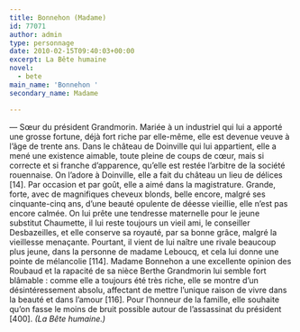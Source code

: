 ```yaml
---
title: Bonnehon (Madame)
id: 77071
author: admin
type: personnage
date: 2010-02-15T09:40:03+00:00
excerpt: La Bête humaine
novel:
  - bete
main_name: 'Bonnehon '
secondary_name: Madame

---
```

— Sœur du président Grandmorin. Mariée à un industriel qui lui a apporté une grosse fortune, déjà fort riche par elle-même, elle est devenue veuve à l&rsquo;âge de trente ans. Dans le château de Doinville qui lui appartient, elle a mené une existence aimable, toute pleine de coups de cœur, mais si correcte et si franche d&rsquo;apparence, qu&rsquo;elle est restée l&rsquo;arbitre de la société rouennaise. On l&rsquo;adore à Doinville, elle a fait du château un lieu de délices [14]. Par occasion et par goût, elle a aimé dans la magistrature. Grande, forte, avec de magnifiques cheveux blonds, belle encore, malgré ses cinquante-cinq ans, d&rsquo;une beauté opulente de déesse vieillie, elle n&rsquo;est pas encore calmée. On lui prête une tendresse maternelle pour le jeune substitut Chaumette, il lui reste toujours un vieil ami, le conseiller Desbazeilles, et elle conserve sa royauté, par sa bonne grâce, malgré la vieillesse menaçante. Pourtant, il vient de lui naître une rivale beaucoup plus jeune, dans la personne de madame Leboucq, et cela lui donne une pointe de mélancolie [114]. Madame Bonnehon a une excellente opinion des Roubaud et la rapacité de sa nièce Berthe Grandmorin lui semble fort blâmable : comme elle a toujours été très riche, elle se montre d&rsquo;un désintéressement absolu, affectant de mettre l&rsquo;unique raison de vivre dans la beauté et dans l&rsquo;amour [116]. Pour l&rsquo;honneur de la famille, elle souhaite qu&rsquo;on fasse le moins de bruit possible autour de l&rsquo;assassinat du président [400]. _(La Bête humaine.)_